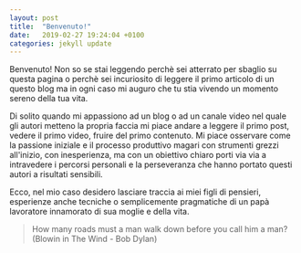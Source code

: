 ```yaml
---
layout: post
title:  "Benvenuto!"
date:   2019-02-27 19:24:04 +0100
categories: jekyll update
---
```


Benvenuto!
Non so se stai leggendo perchè sei atterrato per sbaglio su questa pagina o perchè
sei incuriosito di leggere il primo articolo di un questo blog ma in ogni caso mi auguro
che tu stia vivendo un momento sereno della tua vita.

Di solito quando mi appassiono ad un blog o ad un canale video nel quale gli autori metteno 
la propria faccia mi piace andare a leggere il primo post, vedere il primo video,
fruire del primo contenuto. Mi piace osservare come la passione iniziale e il processo produttivo
magari con strumenti grezzi all'inizio, con inesperienza, ma con un obiettivo chiaro porti via via
a intravedere i percorsi personali e la perseveranza che hanno portato questi autori a risultati
sensibili.

Ecco, nel mio caso desidero lasciare traccia ai miei figli di pensieri, esperienze anche tecniche
o semplicemente pragmatiche di un papà lavoratore innamorato di sua moglie e della vita.

> How many roads must a man walk down before you call him a man? (Blowin in The Wind - Bob Dylan)